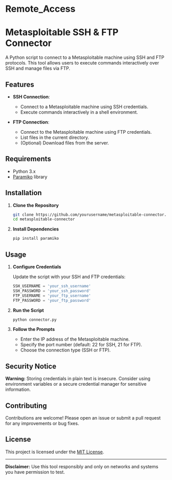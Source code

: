 # Remote_Access

# Metasploitable SSH & FTP Connector

A Python script to connect to a Metasploitable machine using SSH and FTP protocols. This tool allows users to execute commands interactively over SSH and manage files via FTP.

## Features

- **SSH Connection**: 
  - Connect to a Metasploitable machine using SSH credentials.
  - Execute commands interactively in a shell environment.

- **FTP Connection**: 
  - Connect to the Metasploitable machine using FTP credentials.
  - List files in the current directory.
  - (Optional) Download files from the server.

## Requirements

- Python 3.x
- [Paramiko](https://pypi.org/project/paramiko/) library

## Installation

1. **Clone the Repository**
   ```bash
   git clone https://github.com/yourusername/metasploitable-connector.git
   cd metasploitable-connector
   ```

2. **Install Dependencies**
   ```bash
   pip install paramiko
   ```

## Usage

1. **Configure Credentials**
   
   Update the script with your SSH and FTP credentials:
   ```python
   SSH_USERNAME = 'your_ssh_username'
   SSH_PASSWORD = 'your_ssh_password'
   FTP_USERNAME = 'your_ftp_username'
   FTP_PASSWORD = 'your_ftp_password'
   ```

2. **Run the Script**
   ```bash
   python connector.py
   ```

3. **Follow the Prompts**
   - Enter the IP address of the Metasploitable machine.
   - Specify the port number (default: 22 for SSH, 21 for FTP).
   - Choose the connection type (SSH or FTP).

## Security Notice

**Warning:** Storing credentials in plain text is insecure. Consider using environment variables or a secure credential manager for sensitive information.

## Contributing

Contributions are welcome! Please open an issue or submit a pull request for any improvements or bug fixes.

## License

This project is licensed under the [MIT License](LICENSE).

---

**Disclaimer:** Use this tool responsibly and only on networks and systems you have permission to test.
